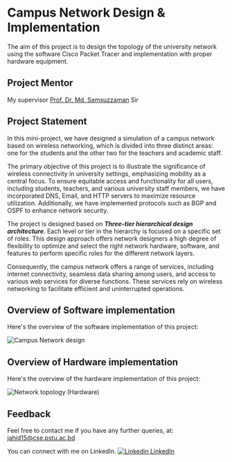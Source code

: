 # Campus Network Design & Implementation

The aim of this project is to design the topology of the university network using the software Cisco Packet Tracer and implementation with proper hardware equipment.


## Project Mentor
My supervisor [Prof. Dr. Md. Samsuzzaman](https://www.researchgate.net/profile/Md-Samsuzzaman-2) Sir

## Project Statement
In this mini-project, we have designed a simulation of a campus network based on wireless networking, which is divided into three distinct areas: one for the students and the other two for the teachers and academic staff. 

The primary objective of this project is to illustrate the significance of wireless connectivity in university settings, emphasizing mobility as a central focus. To ensure equitable access and functionality for all users, including students, teachers, and various university staff members, we have incorporated DNS, Email, and HTTP servers to maximize resource utilization. Additionally, we have implemented protocols such as BGP and OSPF to enhance network security.

The project is designed based on ***Three-tier hierarchical design architecture***. Each level or tier in the hierarchy is focused on a specific set of roles. This design approach offers network designers a high degree of flexibility to optimize and select the right network hardware, software, and features to perform specific roles for the different network layers.

Consequently, the campus network offers a range of services, including internet connectivity, seamless data sharing among users, and access to various web services for diverse functions. These services rely on wireless networking to facilitate efficient and uninterrupted operations.
## Overview of Software implementation
Here's the overview of the software implementation of this project:

![Campus Network design](https://github.com/Jahid-Hasan-96/Campus_Network_Design_and_Implementation/assets/67227023/955c1336-afc8-45fb-8f43-10988da4557a)
## Overview of Hardware implementation
Here's the overview of the hardware implementation of this project:

![Network topology (Hardware)](https://github.com/Jahid-Hasan-96/Campus_Network_Design_and_Implementation/assets/67227023/f737428f-ab95-4d76-b3b8-8a19a12c8060)
## Feedback

Feel free to contact me if you have any further queries, at: <jahid15@cse.pstu.ac.bd>

You can connect with me on LinkedIn.
[![Linkedin](https://i.stack.imgur.com/gVE0j.png) LinkedIn](https://www.linkedin.com/in/mmjahidhasan/)

